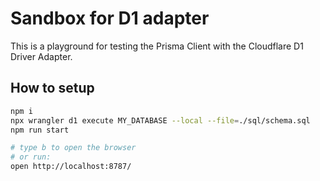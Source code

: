 # Sandbox for D1 adapter

This is a playground for testing the Prisma Client with the Cloudflare D1 Driver Adapter.

## How to setup

```bash
npm i
npx wrangler d1 execute MY_DATABASE --local --file=./sql/schema.sql
npm run start

# type b to open the browser
# or run:
open http://localhost:8787/
```

